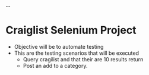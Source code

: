 --
# Craiglist Selenium Project
* Objective will be to automate testing
* This are the testing scenarios that will be executed
  * Query cragilist and that their are 10 results return
  * Post an add to a category.
